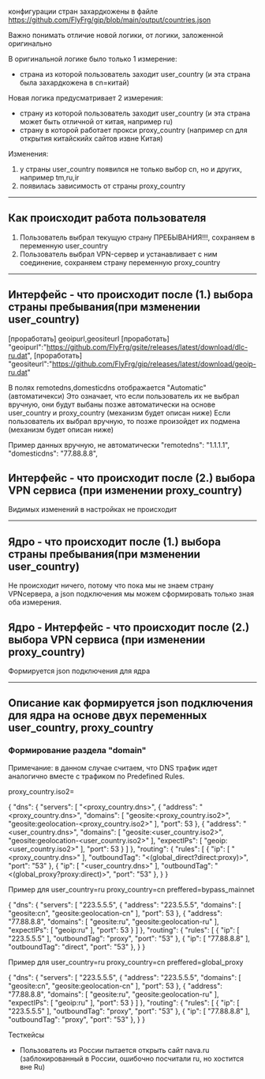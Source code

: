 конфигурации стран захардкожены в файле
https://github.com/FlyFrg/gip/blob/main/output/countries.json

Важно понимать отличие новой логики, от логики, заложенной оригинально

В оригинальной логике было только 1 измерение:
* страна из которой пользователь заходит user_country (и эта страна была захардкожена в cn=китай)

Новая логика предусматривает 2 измерения:
* страну из которой пользователь заходит user_country (и эта страна может быть отличной от китая, например ru)
* страну в которой работает прокси proxy_country (например cn для открытия китайскийх сайтов извне Китая)

Изменения:
1. у страны user_country появился не только выбор cn, но и других, например tm,ru,ir
2. появилась зависимость от страны proxy_country  


-----------------

## Как происходит работа пользователя

1. Пользователь выбрал текущую страну ПРЕБЫВАНИЯ!!!, сохраняем в переменную user_country
2. Пользователь выбрал VPN-сервер и устанавливает с ним соединение, сохраняем страну переменную proxy_country

-----------------

## Интерфейс - что происходит после (1.) выбора страны пребывания(при мзменении user_country)

[проработать] geoipurl,geositeurl
[проработать] "geoipurl":"https://github.com/FlyFrg/gsite/releases/latest/download/dlc-ru.dat",
[проработать] "geositeurl":"https://github.com/FlyFrg/gip/releases/latest/download/geoip-ru.dat"

В полях remotedns,domesticdns отображается "Automatic" (автоматичекси)
Это означает, что если пользователь их не выбрал вручную, они будут выбаны позже автоматически на основе user_country и proxy_country (механизм будет описан ниже)
Если пользователь их выбрал вручную, то позже произойдет их подмена (механизм будет описан ниже)

Пример данных вручную, не автоматически
"remotedns": "1.1.1.1",
"domesticdns": "77.88.8.8",

## Интерфейс - что происходит после (2.) выбора VPN сервиса (при изменении proxy_country)

Видимых изменений в настройках не происходит

-----------------

## Ядро - что происходит после (1.) выбора страны пребывания(при мзменении user_country)

Не происходит ничего, потому что пока мы не знаем страну VPNсервера, а json подключения мы можем сформировать только зная оба измерения.

## Ядро - Интерфейс - что происходит после (2.) выбора VPN сервиса (при изменении proxy_country)

Формируется json подключения для ядра

----------------

## Описание как формируется json подключения для ядра на основе двух переменных user_country, proxy_country

### Формирование раздела "domain"

Примечание: в данном случае считаем, что DNS трафик идет аналогично вместе с трафиком по Predefined Rules.

proxy_country.iso2=

{
  "dns": {
    "servers": [
      "<proxy_country.dns>",
      {
        "address": "<proxy_country.dns>",
        "domains": [
          "geosite:<proxy_country.iso2>",
          "geosite:geolocation-<proxy_country.iso2>"
        ],
        "port": 53
      },
      {
        "address": "<user_country.dns>",
        "domains": [
          "geosite:<user_country.iso2>",
          "geosite:geolocation-<user_country.iso2>"
        ],
        "expectIPs": [
          "geoip:<user_country.iso2>"
        ],
        "port": 53
      }
    ]
  },
  "routing": {
    "rules": [
      {
        "ip": [
          "<proxy_country.dns>"
        ],
        "outboundTag": "<(global_direct?direct:proxy)>",
        "port": "53"
      },
      {
        "ip": [
          "<user_country.dns>"
        ],
        "outboundTag": "<(global_proxy?proxy:direct)>",
        "port": "53"
      },
   }
}



Пример для
user_country=ru
proxy_country=cn
preffered=bypass_mainnet

{
  "dns": {
    "servers": [
      "223.5.5.5",
      {
        "address": "223.5.5.5",
        "domains": [
          "geosite:cn",
          "geosite:geolocation-cn"
        ],
        "port": 53
      },
      {
        "address": "77.88.8.8",
        "domains": [
          "geosite:ru",
          "geosite:geolocation-ru"
        ],
        "expectIPs": [
          "geoip:ru"
        ],
        "port": 53
      }
    ]
  },
  "routing": {
    "rules": [
      {
        "ip": [
          "223.5.5.5"
        ],
        "outboundTag": "proxy",
        "port": "53"
      },
      {
        "ip": [
          "77.88.8.8"
        ],
        "outboundTag": "direct",
        "port": "53"
      },
   }
}


Пример для
user_country=ru
proxy_country=cn
preffered=global_proxy

{
  "dns": {
    "servers": [
      "223.5.5.5",
      {
        "address": "223.5.5.5",
        "domains": [
          "geosite:cn",
          "geosite:geolocation-cn"
        ],
        "port": 53
      },
      {
        "address": "77.88.8.8",
        "domains": [
          "geosite:ru",
          "geosite:geolocation-ru"
        ],
        "expectIPs": [
          "geoip:ru"
        ],
        "port": 53
      }
    ]
  },
  "routing": {
    "rules": [
      {
        "ip": [
          "223.5.5.5"
        ],
        "outboundTag": "proxy",
        "port": "53"
      },
      {
        "ip": [
          "77.88.8.8"
        ],
        "outboundTag": "proxy",
        "port": "53"
      },
   }
}

Тесткейсы
* Пользователь из России пытается открыть сайт nava.ru (заблокированный в России, ошибочно посчитали ru, но хостится вне Ru) 


